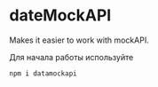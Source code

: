 # dateMockAPI
Makes it easier to work with  mockAPI.

Для начала работы используйте
```javascript
npm i datamockapi
```
